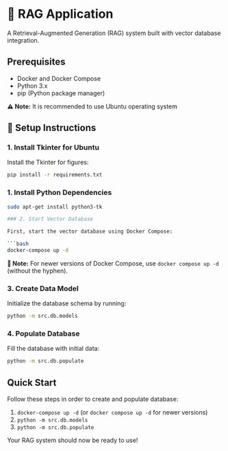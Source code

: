 # 🧠 RAG Application

A Retrieval-Augmented Generation (RAG) system built with vector database integration.

## Prerequisites

- Docker and Docker Compose
- Python 3.x
- pip (Python package manager)

**⚠️ Note:** It is recommended to use Ubuntu operating system


## 🚀 Setup Instructions

### 1. Install Tkinter for Ubuntu

Install the Tkinter for figures:

```bash
pip install -r requirements.txt
```
### 1. Install Python Dependencies

```bash
sudo apt-get install python3-tk

### 2. Start Vector Database

First, start the vector database using Docker Compose:

```bash
docker-compose up -d
```

**📌 Note:** For newer versions of Docker Compose, use `docker compose up -d` (without the hyphen).

### 3. Create Data Model

Initialize the database schema by running:

```bash
python -m src.db.models
```

### 4. Populate Database

Fill the database with initial data:

```bash
python -m src.db.populate
```

## Quick Start

Follow these steps in order to create and populate database:

1. `docker-compose up -d` (or `docker compose up -d` for newer versions)
2. `python -m src.db.models`
3. `python -m src.db.populate`

Your RAG system should now be ready to use!































